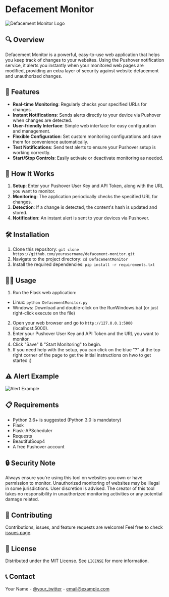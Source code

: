 # Defacement Monitor

![Defacement Monitor Logo](https://github.com/ParzivalHack/DefacementMonitor/assets/82817793/af07c4f2-045f-46d9-a5b7-5e1c88ac09de)

## 🔍 Overview

Defacement Monitor is a powerful, easy-to-use web application that helps you keep track of changes to your websites. Using the Pushover notification service, it alerts you instantly when your monitored web pages are modified, providing an extra layer of security against website defacement and unauthorized changes.

## 🌟 Features

- **Real-time Monitoring**: Regularly checks your specified URLs for changes.
- **Instant Notifications**: Sends alerts directly to your device via Pushover when changes are detected.
- **User-friendly Interface**: Simple web interface for easy configuration and management.
- **Flexible Configuration**: Set custom monitoring configurations and save them for convenience automatically.
- **Test Notifications**: Send test alerts to ensure your Pushover setup is working correctly.
- **Start/Stop Controls**: Easily activate or deactivate monitoring as needed.

## 🚀 How It Works

1. **Setup**: Enter your Pushover User Key and API Token, along with the URL you want to monitor.
2. **Monitoring**: The application periodically checks the specified URL for changes.
3. **Detection**: If a change is detected, the content's hash is updated and stored.
4. **Notification**: An instant alert is sent to your devices via Pushover.

## 🛠 Installation

1. Clone this repository:
```git clone https://github.com/yourusername/defacement-monitor.git```
3. Navigate to the project directory:
```cd DefacementMonitor```
4. Install the required dependencies:
```pip install -r requirements.txt```

## 🏃‍♂️ Usage

1. Run the Flask web application:
* Linux:
```python DefacementMonitor.py```
* Windows:
Download and double-click on the RunWindows.bat (or just right-click execute on the file)
2. Open your web browser and go to `http://127.0.0.1:5000` (localhost:5000).
3. Enter your Pushover User Key and API Token and the URL you want to monitor.
4. Click "Save" & "Start Monitoring" to begin.
5. If you need help with the setup, you can click on the blue "?" at the top right corner of the page to get the initial instructions on hwo to get started :)

## ⚠️ Alert Example
![Alert Example](https://github.com/ParzivalHack/DefacementMonitor/assets/82817793/c9e2bd4c-d7a1-4ff4-a551-af214464bfd7)


## 📋 Requirements

- Python 3.6+ is suggested (Python 3.0 is mandatory)
- Flask
- Flask-APScheduler
- Requests
- BeautifulSoup4
- A free Pushover account

## 🔒 Security Note

Always ensure you're using this tool on websites you own or have permission to monitor. Unauthorized monitoring of websites may be illegal in some jurisdictions. User discretion is advised. The creator of this tool takes no responsibility in unauthorized monitoring activities or any potential damage related.

## 🤝 Contributing

Contributions, issues, and feature requests are welcome! Feel free to check [issues page](https://github.com/ParzivalHack/DefacementMonitor/issues).

## 📜 License

Distributed under the MIT License. See `LICENSE` for more information.

## 📞 Contact

Your Name - [@your_twitter](https://twitter.com/your_twitter) - email@example.com

